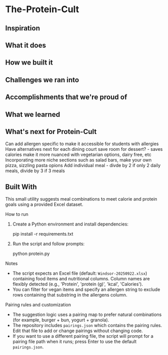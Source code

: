 # The-Protein-Cult


## Inspiration



## What it does




## How we built it




## Challenges we ran into



## Accomplishments that we're proud of




## What we learned





## What's next for Protein-Cult

Can add allergen specific to make it accessible for students with allergies
Have alternatives next for each dining court
save room for dessert? - saves calories
make it more nuanced with vegetarian options, dairy free, etc
Incorporating more niche sections such as salad bars, make your own pizza, sizzling pasta opions
Add individual meal  - divde by 2 if only 2 daily meals, divide by 3 if 3 meals



## Built With

This small utility suggests meal combinations to meet calorie and protein goals using a provided Excel dataset.

How to run
1. Create a Python environment and install dependencies:

	pip install -r requirements.txt

2. Run the script and follow prompts:

	python protein.py

Notes
- The script expects an Excel file (default: `Windsor-20250922.xlsx`) containing food items and nutritional columns. Column names are flexibly detected (e.g., 'Protein', 'protein (g)', 'kcal', 'Calories').
- You can filter for vegan items and specify an allergen string to exclude rows containing that substring in the allergens column.

Pairing rules and customization
 - The suggestion logic uses a pairing map to prefer natural combinations (for example, burger + bun, yogurt + granola).
 - The repository includes `pairings.json` which contains the pairing rules. Edit that file to add or change pairings without changing code.
 - If you want to use a different pairing file, the script will prompt for a pairing file path when it runs; press Enter to use the default `pairings.json`.